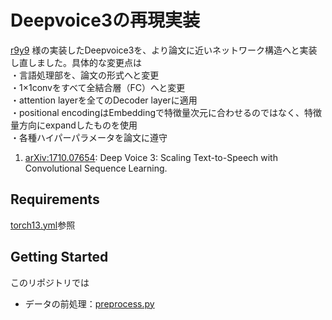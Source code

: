 # Deepvoice3の再現実装

[r9y9](https://github.com/r9y9/deepvoice3_pytorch) 様の実装したDeepvoice3を、より論文に近いネットワーク構造へと実装し直しました。具体的な変更点は  
・言語処理部を、論文の形式へと変更  
・1×1convをすべて全結合層（FC）へと変更  
・attention layerを全てのDecoder layerに適用  
・positional encodingはEmbeddingで特徴量次元に合わせるのではなく、特徴量方向にexpandしたものを使用  
・各種ハイパーパラメータを論文に遵守  

1. [arXiv:1710.07654](https://arxiv.org/abs/1710.07654): Deep Voice 3: Scaling Text-to-Speech with Convolutional Sequence Learning.

## Requirements
[torch13.yml](torch13.yml)参照
## Getting Started
このリポジトリでは
- データの前処理：[preprocess.py](preprocess.py)

